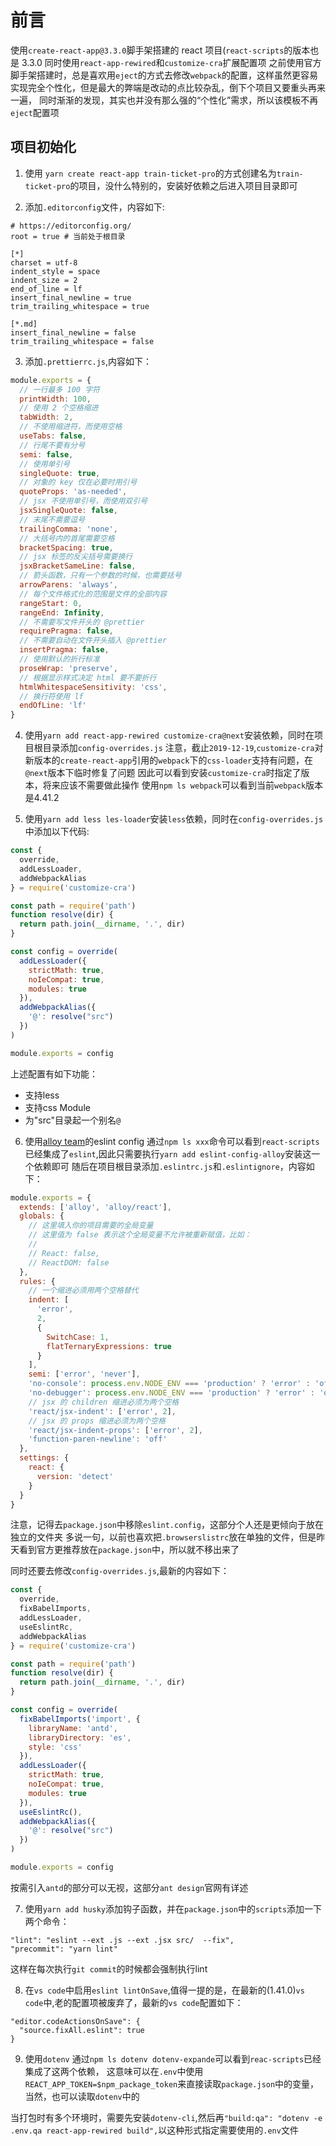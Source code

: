 # 前言

使用`create-react-app@3.3.0`脚手架搭建的 react 项目(`react-scripts`的版本也是 3.3.0
同时使用`react-app-rewired`和`customize-cra`扩展配置项
之前使用官方脚手架搭建时，总是喜欢用`eject`的方式去修改`webpack`的配置，这样虽然更容易实现完全个性化，但是最大的弊端是改动的点比较杂乱，倒下个项目又要重头再来一遍，
同时渐渐的发现，其实也并没有那么强的“个性化”需求，所以该模板不再`eject`配置项

## 项目初始化

1. 使用 `yarn create react-app train-ticket-pro`的方式创建名为`train-ticket-pro`的项目，没什么特别的，安装好依赖之后进入项目目录即可

2. 添加`.editorconfig`文件，内容如下:

```
# https://editorconfig.org/
root = true # 当前处于根目录

[*]
charset = utf-8
indent_style = space
indent_size = 2
end_of_line = lf
insert_final_newline = true
trim_trailing_whitespace = true

[*.md]
insert_final_newline = false
trim_trailing_whitespace = false
```

3. 添加`.prettierrc.js`,内容如下：

```javascript
module.exports = {
  // 一行最多 100 字符
  printWidth: 100,
  // 使用 2 个空格缩进
  tabWidth: 2,
  // 不使用缩进符，而使用空格
  useTabs: false,
  // 行尾不要有分号
  semi: false,
  // 使用单引号
  singleQuote: true,
  // 对象的 key 仅在必要时用引号
  quoteProps: 'as-needed',
  // jsx 不使用单引号，而使用双引号
  jsxSingleQuote: false,
  // 末尾不需要逗号
  trailingComma: 'none',
  // 大括号内的首尾需要空格
  bracketSpacing: true,
  // jsx 标签的反尖括号需要换行
  jsxBracketSameLine: false,
  // 箭头函数，只有一个参数的时候，也需要括号
  arrowParens: 'always',
  // 每个文件格式化的范围是文件的全部内容
  rangeStart: 0,
  rangeEnd: Infinity,
  // 不需要写文件开头的 @prettier
  requirePragma: false,
  // 不需要自动在文件开头插入 @prettier
  insertPragma: false,
  // 使用默认的折行标准
  proseWrap: 'preserve',
  // 根据显示样式决定 html 要不要折行
  htmlWhitespaceSensitivity: 'css',
  // 换行符使用 lf
  endOfLine: 'lf'
}
```

4. 使用`yarn add react-app-rewired customize-cra@next`安装依赖，同时在项目根目录添加`config-overrides.js`
注意，截止`2019-12-19`,`customize-cra`对新版本的`create-react-app`引用的`webpack`下的`css-loader`支持有问题，在`@next`版本下临时修复了问题
因此可以看到安装`customize-cra`时指定了版本，将来应该不需要做此操作
使用`npm ls webpack`可以看到当前`webpack`版本是4.41.2


5. 使用`yarn add less les-loader`安装`less`依赖，同时在`config-overrides.js`中添加以下代码:
``` javascript
const {
  override,
  addLessLoader,
  addWebpackAlias
} = require('customize-cra')

const path = require('path')
function resolve(dir) {
  return path.join(__dirname, '.', dir)
}

const config = override(
  addLessLoader({
    strictMath: true,
    noIeCompat: true,
    modules: true
  }),
  addWebpackAlias({
    '@': resolve("src")
  })
)

module.exports = config
```
上述配置有如下功能：
- 支持less
- 支持css Module
- 为"src"目录起一个别名`@`

6. 使用[alloy team](https://www.npmjs.com/package/eslint-config-alloy)的eslint config
通过`npm ls xxx`命令可以看到`react-scripts`已经集成了`eslint`,因此只需要执行`yarn add eslint-config-alloy`安装这一个依赖即可
随后在项目根目录添加`.eslintrc.js`和`.eslintignore`，内容如下：
``` javascript
module.exports = {
  extends: ['alloy', 'alloy/react'],
  globals: {
    // 这里填入你的项目需要的全局变量
    // 这里值为 false 表示这个全局变量不允许被重新赋值，比如：
    //
    // React: false,
    // ReactDOM: false
  },
  rules: {
    // 一个缩进必须用两个空格替代
    indent: [
      'error',
      2,
      {
        SwitchCase: 1,
        flatTernaryExpressions: true
      }
    ],
    semi: ['error', 'never'],
    'no-console': process.env.NODE_ENV === 'production' ? 'error' : 'off',
    'no-debugger': process.env.NODE_ENV === 'production' ? 'error' : 'off',
    // jsx 的 children 缩进必须为两个空格
    'react/jsx-indent': ['error', 2],
    // jsx 的 props 缩进必须为两个空格
    'react/jsx-indent-props': ['error', 2],
    'function-paren-newline': 'off'
  },
  settings: {
    react: {
      version: 'detect'
    }
  }
}
```
注意，记得去`package.json`中移除`eslint.config`，这部分个人还是更倾向于放在独立的文件夹
多说一句，以前也喜欢把`.browserslistrc`放在单独的文件，但是昨天看到官方更推荐放在`package.json`中，所以就不移出来了

同时还要去修改`config-overrides.js`,最新的内容如下：
``` javascript
const {
  override,
  fixBabelImports,
  addLessLoader,
  useEslintRc,
  addWebpackAlias
} = require('customize-cra')

const path = require('path')
function resolve(dir) {
  return path.join(__dirname, '.', dir)
}

const config = override(
  fixBabelImports('import', {
    libraryName: 'antd',
    libraryDirectory: 'es',
    style: 'css'
  }),
  addLessLoader({
    strictMath: true,
    noIeCompat: true,
    modules: true
  }),
  useEslintRc(),
  addWebpackAlias({
    '@': resolve("src")
  })
)

module.exports = config
```
 按需引入`antd`的部分可以无视，这部分`ant design`官网有详述

7. 使用`yarn add husky`添加钩子函数，并在`package.json`中的`scripts`添加一下两个命令：

```
"lint": "eslint --ext .js --ext .jsx src/  --fix",
"precommit": "yarn lint"
```

这样在每次执行`git commit`的时候都会强制执行lint

8. 在`vs code`中启用`eslint lintOnSave`,值得一提的是，在最新的(1.41.0)`vs code`中,老的配置项被废弃了，最新的`vs code`配置如下：

```
"editor.codeActionsOnSave": {
  "source.fixAll.eslint": true
}
```

9. 使用`dotenv`
通过`npm ls dotenv dotenv-expande`可以看到`reac-scripts`已经集成了这两个依赖，
这意味可以在`.env`中使用`REACT_APP_TOKEN=$npm_package_token`来直接读取`package.json`中的变量，当然，也可以读取`dotenv`中的

当打包时有多个环境时，需要先安装`dotenv-cli`,然后再`"build:qa": "dotenv -e .env.qa react-app-rewired build",`以这种形式指定需要使用的`.env`文件